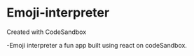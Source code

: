 # Emoji-interpreter
Created with CodeSandbox

-Emoji interpreter a fun app built using react on codeSandbox.